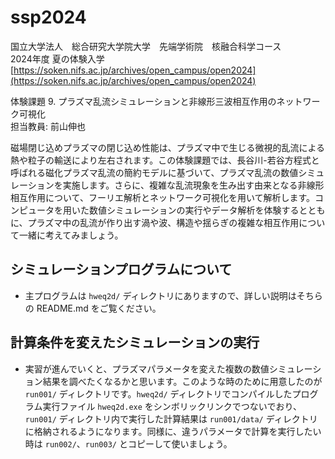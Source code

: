 # ssp2024
国立大学法人　総合研究大学院大学　先端学術院　核融合科学コース  
2024年度 夏の体験入学  
[https://soken.nifs.ac.jp/archives/open_campus/open2024](https://soken.nifs.ac.jp/archives/open_campus/open2024)

体験課題 9. プラズマ乱流シミュレーションと非線形三波相互作用のネットワーク可視化  
担当教員: 前山伸也  

磁場閉じ込めプラズマの閉じ込め性能は、プラズマ中で生じる微視的乱流による熱や粒子の輸送により左右されます。この体験課題では、長谷川-若谷方程式と呼ばれる磁化プラズマ乱流の簡約モデルに基づいて、プラズマ乱流の数値シミュレーションを実施します。さらに、複雑な乱流現象を生み出す由来となる非線形相互作用について、フーリエ解析とネットワーク可視化を用いて解析します。コンピュータを用いた数値シミュレーションの実行やデータ解析を体験するとともに、プラズマ中の乱流が作り出す渦や波、構造や揺らぎの複雑な相互作用について一緒に考えてみましょう。  


## シミュレーションプログラムについて

- 主プログラムは `hweq2d/` ディレクトリにありますので、詳しい説明はそちらの README.md をご覧ください。


## 計算条件を変えたシミュレーションの実行

- 実習が進んでいくと、プラズマパラメータを変えた複数の数値シミュレーション結果を調べたくなるかと思います。このような時のために用意したのが `run001/` ディレクトリです。`hweq2d/` ディレクトリでコンパイルしたプログラム実行ファイル `hweq2d.exe` をシンボリックリンクでつないでおり、`run001/` ディレクトリ内で実行した計算結果は `run001/data/` ディレクトリに格納されるようになります。同様に、違うパラメータで計算を実行したい時は `run002/`、`run003/` とコピーして使いましょう。








